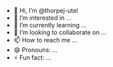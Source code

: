 - 👋 Hi, I’m @thorpej-utel
- 👀 I’m interested in ...
- 🌱 I’m currently learning ...
- 💞️ I’m looking to collaborate on ...
- 📫 How to reach me ...
- 😄 Pronouns: ...
- ⚡ Fun fact: ...

<!---
thorpej-utel/thorpej-utel is a ✨ special ✨ repository because its `README.md` (this file) appears on your GitHub profile.
You can click the Preview link to take a look at your changes.
--->
